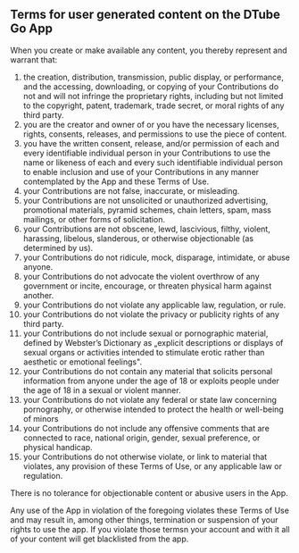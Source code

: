 ## Terms for user generated content on the DTube Go App

When you create or make available any content, you thereby represent and warrant that:

1. the creation, distribution, transmission, public display, or performance, and the accessing, downloading, or copying of your Contributions do not and will not infringe the proprietary rights, including but not limited to the copyright, patent, trademark, trade secret, or moral rights of any third party.
2. you are the creator and owner of or you have the necessary licenses, rights, consents, releases, and permissions to use the piece of content. 
3. you have the written consent, release, and/or permission of each and every identifiable individual person in your Contributions to use the name or likeness of each and every such identifiable individual person to enable inclusion and use of your Contributions in any manner contemplated by the App and these Terms of Use.
4. your Contributions are not false, inaccurate, or misleading.
5. your Contributions are not unsolicited or unauthorized advertising, promotional materials, pyramid schemes, chain letters, spam, mass mailings, or other forms of solicitation.
6. your Contributions are not obscene, lewd, lascivious, filthy, violent, harassing, libelous, slanderous, or otherwise objectionable (as determined by us).
7. your Contributions do not ridicule, mock, disparage, intimidate, or abuse anyone.
8. your Contributions do not advocate the violent overthrow of any government or incite, encourage, or threaten physical harm against another.
9. your Contributions do not violate any applicable law, regulation, or rule.
10. your Contributions do not violate the privacy or publicity rights of any third party.
11. your Contributions do not include sexual or pornographic material, defined by Webster’s Dictionary as „explicit descriptions or displays of sexual organs or activities intended to stimulate erotic rather than aesthetic or emotional feelings".
12. your Contributions do not contain any material that solicits personal information from anyone under the age of 18 or exploits people under the age of 18 in a sexual or violent manner.
13. your Contributions do not violate any federal or state law concerning pornography, or otherwise intended to protect the health or well-being of minors
14. your Contributions do not include any offensive comments that are connected to race, national origin, gender, sexual preference, or physical handicap.
15. your Contributions do not otherwise violate, or link to material that violates, any provision of these Terms of Use, or any applicable law or regulation.

There is no tolerance for objectionable content or abusive users in the App.

Any use of the App in violation of the foregoing violates these Terms of Use and may result in, among other things, termination or suspension of your rights to use the app. If you violate those termsn your account and with it all of your content will get blacklisted from the app.
